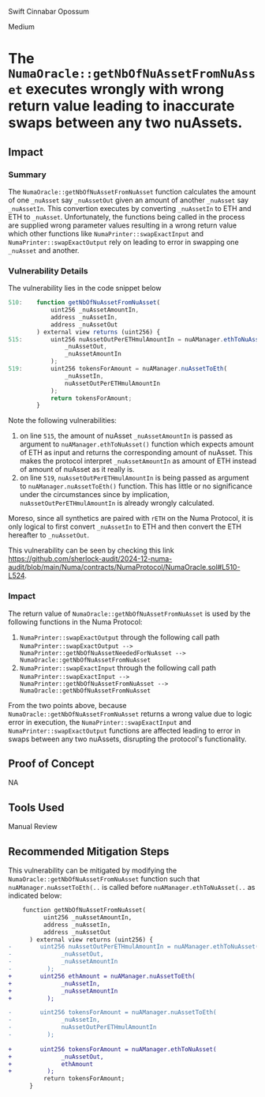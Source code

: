 Swift Cinnabar Opossum

Medium

# The `NumaOracle::getNbOfNuAssetFromNuAsset` executes wrongly with wrong return value leading to inaccurate swaps between any two nuAssets.

## Impact
### Summary 
The `NumaOracle::getNbOfNuAssetFromNuAsset` function calculates the amount of one `_nuAsset` say `_nuAssetOut` given an amount of another `_nuAsset` say `_nuAssetIn`. This convertion executes by converting `_nuAssetIn` to ETH and ETH to `_nuAsset`. Unfortunately, the functions being called in the process are supplied wrong parameter values resulting in a wrong return value which other functions like `NumaPrinter::swapExactInput` and `NumaPrinter::swapExactOutput` rely on leading to error in swapping one `_nuAsset` and another.

### Vulnerability Details
The vulnerability lies in the code snippet below
```javascript
510:    function getNbOfNuAssetFromNuAsset(
            uint256 _nuAssetAmountIn,
            address _nuAssetIn,
            address _nuAssetOut
        ) external view returns (uint256) {
515:        uint256 nuAssetOutPerETHmulAmountIn = nuAManager.ethToNuAsset(
                _nuAssetOut,
                _nuAssetAmountIn
            );
519:        uint256 tokensForAmount = nuAManager.nuAssetToEth(
                _nuAssetIn,
                nuAssetOutPerETHmulAmountIn
            );
            return tokensForAmount;
        }
```

Note the following vulnerabilities:
1. on line `515`, the amount of nuAsset `_nuAssetAmountIn` is passed as argument to `nuAManager.ethToNuAsset()` function which expects amount of ETH as input and returns the corresponding amount of nuAsset. This makes the protocol interpret `_nuAssetAmountIn` as amount of ETH instead of amount of nuAsset as it really is.
2. on line `519`, `nuAssetOutPerETHmulAmountIn` is being passed as argument to `nuAManager.nuAssetToEth()` function. This has little or no significance under the circumstances since by implication, `nuAssetOutPerETHmulAmountIn` is already wrongly calculated.

Moreso, since all synthetics are paired with `rETH` on the Numa Protocol, it is only logical to first convert `_nuAssetIn` to ETH and then convert the ETH hereafter to `_nuAssetOut`.

This vulnerability can be seen by checking this link https://github.com/sherlock-audit/2024-12-numa-audit/blob/main/Numa/contracts/NumaProtocol/NumaOracle.sol#L510-L524. 



### Impact
The return value of `NumaOracle::getNbOfNuAssetFromNuAsset` is used by the following functions in the Numa Protocol:
1. `NumaPrinter::swapExactOutput` through the following call path `NumaPrinter::swapExactOutput --> NumaPrinter::getNbOfNuAssetNeededForNuAsset --> NumaOracle::getNbOfNuAssetFromNuAsset`
2. `NumaPrinter::swapExactInput` through the following call path `NumaPrinter::swapExactInput --> NumaPrinter::getNbOfNuAssetFromNuAsset --> NumaOracle::getNbOfNuAssetFromNuAsset`

From the two points above, because `NumaOracle::getNbOfNuAssetFromNuAsset` returns a wrong value due to logic error in execution, the `NumaPrinter::swapExactInput` and `NumaPrinter::swapExactOutput` functions are affected leading to error in swaps between any two nuAssets, disrupting the protocol's functionality.

## Proof of Concept

NA

## Tools Used

Manual Review


## Recommended Mitigation Steps

This vulnerability can be mitigated by modifying the `NumaOracle::getNbOfNuAssetFromNuAsset` function such that `nuAManager.nuAssetToEth(..` is called before `nuAManager.ethToNuAsset(..` as indicated below:

```diff
    function getNbOfNuAssetFromNuAsset(
          uint256 _nuAssetAmountIn,
          address _nuAssetIn,
          address _nuAssetOut
      ) external view returns (uint256) {
-        uint256 nuAssetOutPerETHmulAmountIn = nuAManager.ethToNuAsset(
-              _nuAssetOut,
-              _nuAssetAmountIn
-          );
+        uint256 ethAmount = nuAManager.nuAssetToEth(
+              _nuAssetIn,
+              _nuAssetAmountIn
+          );

-        uint256 tokensForAmount = nuAManager.nuAssetToEth(
-              _nuAssetIn,
-              nuAssetOutPerETHmulAmountIn
-          );
        
+        uint256 tokensForAmount = nuAManager.ethToNuAsset(
+              _nuAssetOut,
+              ethAmount
+          );
          return tokensForAmount;
      }
```

